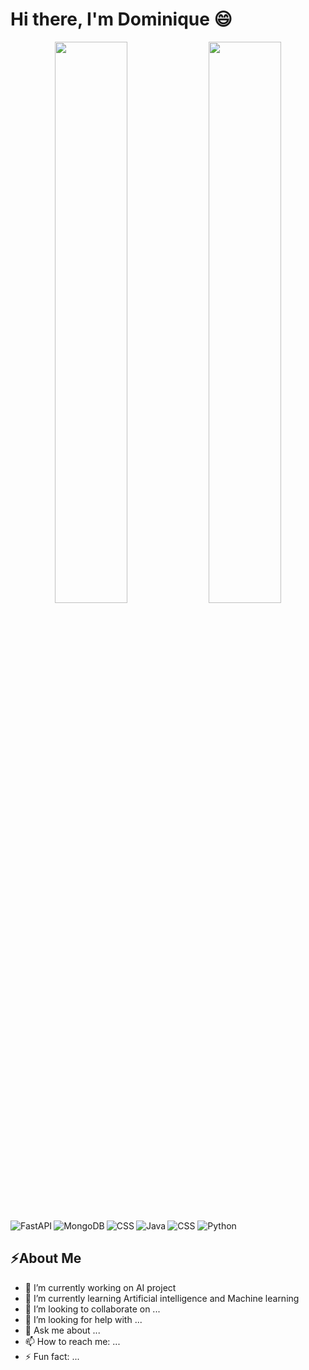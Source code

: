 <!--
Link to badges: https://github.com/Ileriayo/markdown-badges
Link to stat theme: https://github.com/anuraghazra/github-readme-stats
-->

# Hi there, I'm Dominique 😄

<p align="center">
  <img width="48%" src="https://github-readme-stats.vercel.app/api?username=dwaldon21&show_icons=true&&count_private=true&hide_border=true&theme=radical" />
  <img width="48%" src="https://github-readme-streak-stats.herokuapp.com/?user=dwaldon21&hide_border=true&theme=radical" />
</p>

<img align="left" alt="FastAPI" src="https://img.shields.io/badge/FastAPI-005571?style=for-the-badge&logo=fastapi" />
<img align="left" alt="MongoDB" src="https://img.shields.io/badge/MongoDB-%234ea94b.svg?style=for-the-badge&logo=mongodb&logoColor=white" />
<img alt="CSS" src="https://img.shields.io/badge/css3-%231572B6.svg?style=for-the-badge&logo=css3&logoColor=white" />

<img align="left" alt="CSS" src="https://img.shields.io/badge/html5-%23E34F26.svg?style=for-the-badge&logo=html5&logoColor=white" />
<img align="left" alt="Java" src="https://img.shields.io/badge/java-%23ED8B00.svg?style=for-the-badge&logo=openjdk&logoColor=white" />
<img alt="Python" src="https://img.shields.io/badge/python-3670A0?style=for-the-badge&logo=python&logoColor=ffdd54" />

## ⚡About Me

- 🔭 I’m currently working on AI project
- 🌱 I’m currently learning Artificial intelligence and Machine learning
- 👯 I’m looking to collaborate on ...
- 🤔 I’m looking for help with ...
- 💬 Ask me about ...
- 📫 How to reach me: ...
- ⚡ Fun fact: ...

